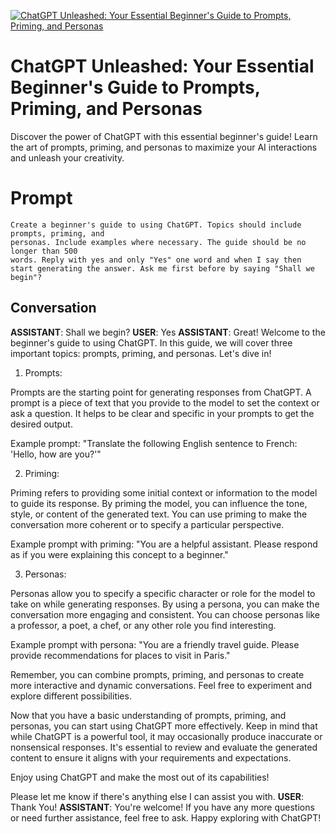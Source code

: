 
[![ChatGPT Unleashed: Your Essential Beginner's Guide to Prompts, Priming, and Personas](https://flow-prompt-covers.s3.us-west-1.amazonaws.com/icon/illustrative/illus_1.png)]()
# ChatGPT Unleashed: Your Essential Beginner's Guide to Prompts, Priming, and Personas 
Discover the power of ChatGPT with this essential beginner's guide! Learn the art of prompts, priming, and personas to maximize your AI interactions and unleash your creativity.

# Prompt

```
Create a beginner's guide to using ChatGPT. Topics should include prompts, priming, and
personas. Include examples where necessary. The guide should be no longer than 500
words. Reply with yes and only "Yes" one word and when I say then start generating the answer. Ask me first before by saying "Shall we begin"?
```

## Conversation

**ASSISTANT**: Shall we begin?
**USER**: Yes
**ASSISTANT**: Great! Welcome to the beginner's guide to using ChatGPT. In this guide, we will cover three important topics: prompts, priming, and personas. Let's dive in!



1. Prompts:

Prompts are the starting point for generating responses from ChatGPT. A prompt is a piece of text that you provide to the model to set the context or ask a question. It helps to be clear and specific in your prompts to get the desired output.



Example prompt: "Translate the following English sentence to French: 'Hello, how are you?'"



2. Priming:

Priming refers to providing some initial context or information to the model to guide its response. By priming the model, you can influence the tone, style, or content of the generated text. You can use priming to make the conversation more coherent or to specify a particular perspective.



Example prompt with priming: "You are a helpful assistant. Please respond as if you were explaining this concept to a beginner."



3. Personas:

Personas allow you to specify a specific character or role for the model to take on while generating responses. By using a persona, you can make the conversation more engaging and consistent. You can choose personas like a professor, a poet, a chef, or any other role you find interesting.



Example prompt with persona: "You are a friendly travel guide. Please provide recommendations for places to visit in Paris."



Remember, you can combine prompts, priming, and personas to create more interactive and dynamic conversations. Feel free to experiment and explore different possibilities.



Now that you have a basic understanding of prompts, priming, and personas, you can start using ChatGPT more effectively. Keep in mind that while ChatGPT is a powerful tool, it may occasionally produce inaccurate or nonsensical responses. It's essential to review and evaluate the generated content to ensure it aligns with your requirements and expectations.



Enjoy using ChatGPT and make the most out of its capabilities!



Please let me know if there's anything else I can assist you with.
**USER**: Thank You!
**ASSISTANT**: You're welcome! If you have any more questions or need further assistance, feel free to ask. Happy exploring with ChatGPT!


